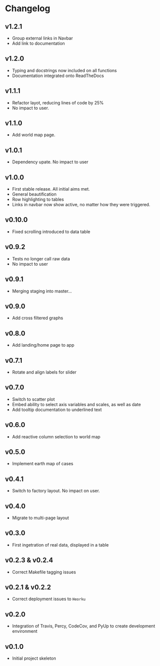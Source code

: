 Changelog
=========

v1.2.1
------

- Group external links in Navbar
- Add link to documentation

v1.2.0
------

- Typing and docstrings now included on all functions
- Documentation integrated onto ReadTheDocs

v1.1.1
------

- Refactor layot, reducing lines of code by 25%
- No impact to user.

v1.1.0
------

- Add world map page.

v1.0.1
------

- Dependency upate. No impact to user

v1.0.0
------

- First stable release. All initial aims met.
- General beautification
- Row highlighting to tables
- Links in navbar now show active, no matter how they were triggered.

v0.10.0
-------

- Fixed scrolling introduced to data table

v0.9.2
------

- Tests no longer call raw data
- No impact to user

v0.9.1
------

 - Merging staging into master...

v0.9.0
------

- Add cross filtered graphs

v0.8.0
------

- Add landing/home page to app

v0.7.1
------

- Rotate and align labels for slider

v0.7.0
------

- Switch to scatter plot
- Embed ability to select axis variables and scales, as well as date
- Add tooltip documentation to underlined text

v0.6.0
------

- Add reactive column selection to world map


v0.5.0
------

- Implement earth map of cases

v0.4.1
------

- Switch to factory layout. No impact on user.

v0.4.0
------

- Migrate to multi-page layout

v0.3.0
------

- First ingetration of real data, displayed in a table

v0.2.3 & v0.2.4
---------------

- Correct Makefile tagging issues

v0.2.1 & v0.2.2
---------------

- Correct deployment issues to `Heorku`

v0.2.0
------

- Integration of Travis, Percy, CodeCov, and PyUp to create development environment

v0.1.0
------

- Initial project skeleton
